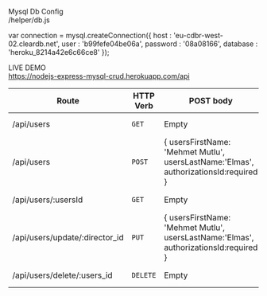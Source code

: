Mysql Db Config<br>
/helper/db.js

  var connection = mysql.createConnection({
    host     : 'eu-cdbr-west-02.cleardb.net',
    user     : 'b99fefe04be06a',
    password : '08a08166',
    database : 'heroku_8214a42e6c66ce8'
  });
  
LIVE DEMO
<br>
<a href="https://nodejs-express-mysql-crud.herokuapp.com/api" title="Open Application" target="_blank" >https://nodejs-express-mysql-crud.herokuapp.com/api</a>



<table>
<thead>
<tr>
<th>Route</th>
<th>HTTP Verb</th>
<th>POST body</th>
<th>Users</th>
</tr>
</thead>
<tbody>
<tr>
<td>/api/users</td>
<td><code>GET</code></td>
<td>Empty</td>
<td>List all users.</td>
</tr>
<tr>
<td>/api/users</td>
<td><code>POST</code></td>
<td>{ usersFirstName: 'Mehmet Mutlu', usersLastName:'Elmas', authorizationsId:required }</td>
<td>Create a new users.</td>
</tr>
<tr>
<td>/api/users/:usersId</td>
<td><code>GET</code></td>
<td>Empty</td>
<td>Get a users.</td>
</tr>
<tr>
<td>/api/users/update/:director_id</td>
<td><code>PUT</code></td>
<td>{ usersFirstName: 'Mehmet Mutlu', usersLastName:'Elmas', authorizationsId:required }</td>
<td>Update a users with new info.</td>
</tr>
<tr>
<td>/api/users/delete/:users_id</td>
<td><code>DELETE</code></td>
<td>Empty</td>
<td>Delete a director.</td>
</tr>
</tbody></table>
